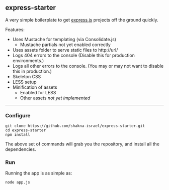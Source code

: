 ## express-starter

A very simple boilerplate to get [express.js](http://expressjs.com) projects off the ground quickly.

Features:

* Uses Mustache for templating (via Consolidate.js)
	* Mustache partials not yet enabled correctly
* Uses assets folder to serve static files to http://url/
* Logs 404 errors to the console (Disable this for production environments.)
* Logs all other errors to the console. (You may or may not want to disable this in production.)
* Skeleton CSS
* LESS setup
* Minification of assets
	* Enabled for LESS
	* Other assets *not yet implemented*

---

### Configure

```
git clone https://github.com/shakna-israel/express-starter.git
cd express-starter
npm install
```

The above set of commands will grab you the repository, and install all the dependencies.

### Run

Running the app is as simple as:

```
node app.js
```
